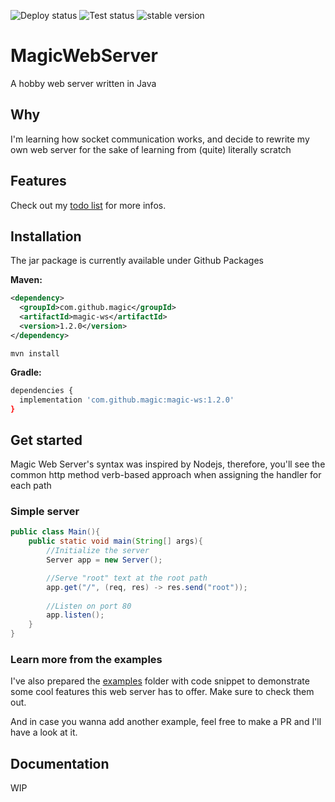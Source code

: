![Deploy status](https://github.com/gugugiyu/MagicWebServer/actions/workflows/dev-branch-test.yml/badge.svg)
![Test status](https://github.com/gugugiyu/MagicWebServer/actions/workflows/main-branch-deploy-to-github-package.yml/badge.svg)
![stable version](https://img.shields.io/badge/version-1.2.0-blue)

# MagicWebServer
A hobby web server written in Java

## Why
I'm learning how socket communication works, and decide to rewrite my own web server for the sake of learning from (quite) literally scratch

## Features
Check out my [todo list](./TodoList.md) for more infos.

## Installation

The jar package is currently available under Github Packages

**Maven:**

```xml
<dependency>
  <groupId>com.github.magic</groupId>
  <artifactId>magic-ws</artifactId>
  <version>1.2.0</version>
</dependency>
```

```shell
mvn install
```

**Gradle:**

```sh
dependencies {
  implementation 'com.github.magic:magic-ws:1.2.0'
}
```

## Get started
Magic Web Server's syntax was inspired by Nodejs, therefore, you'll see the common http method 
verb-based approach when assigning the handler for each path

### Simple server

```java
public class Main(){
    public static void main(String[] args){
        //Initialize the server      
        Server app = new Server();

        //Serve "root" text at the root path
        app.get("/", (req, res) -> res.send("root"));
        
        //Listen on port 80
        app.listen();
    }
}
```

### Learn more from the examples
I've also prepared the [examples](./examples) folder with code snippet to demonstrate some cool
features this web server has to offer. Make sure to check them out.

And in case you wanna add another example, feel free to make a PR and I'll have a look at it.

## Documentation

WIP
